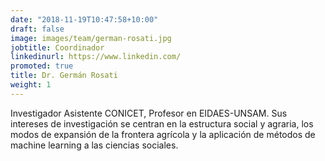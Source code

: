 ```yaml
---
date: "2018-11-19T10:47:58+10:00"
draft: false
image: images/team/german-rosati.jpg
jobtitle: Coordinador
linkedinurl: https://www.linkedin.com/
promoted: true
title: Dr. Germán Rosati
weight: 1
---
```


Investigador Asistente CONICET, Profesor en EIDAES-UNSAM. Sus intereses de investigación se centran en la estructura social y agraria, los modos de expansión de la frontera agrícola y la aplicación de métodos de machine learning a las ciencias sociales.